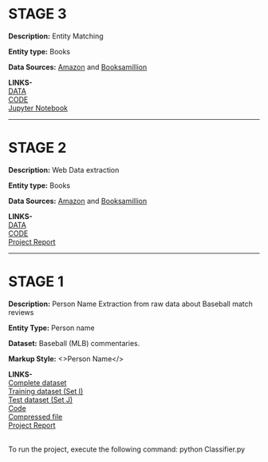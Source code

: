 # STAGE 3

**Description:** Entity Matching

**Entity type:** Books

**Data Sources:** [Amazon](https://www.amazon.com) and [Booksamillion](http://www.booksamillion.com) <br />

**LINKS-**<br />
[DATA](https://github.com/Karan6Dharni/Data-Science-Project/tree/master/Stage%203/DATA) <br />
[CODE](https://github.com/Karan6Dharni/Data-Science-Project/tree/master/Stage%203/CODE) <br />
[Jupyter Notebook](https://github.com/Karan6Dharni/Data-Science-Project/blob/master/Stage%203/CODE/Project%20Stage%203.ipynb) <br />

***

# STAGE 2

**Description:** Web Data extraction

**Entity type:** Books

**Data Sources:** [Amazon](https://www.amazon.com) and [Booksamillion](http://www.booksamillion.com) <br />

**LINKS-**<br />
[DATA](https://github.com/Karan6Dharni/Data-Science-Project/tree/master/Stage%202/Stage%202%20DATA) <br />
[CODE](https://github.com/Karan6Dharni/Data-Science-Project/tree/master/Stage%202/Stage%202%20CODE) <br />
[Project Report](https://github.com/Karan6Dharni/Data-Science-Project/blob/master/Stage%202/Stage%202%20Report.pdf) <br />

***

# STAGE 1

**Description:** Person Name Extraction from raw data about Baseball match reviews

**Entity Type:** Person name

**Dataset:** Baseball (MLB) commentaries.

**Markup Style:** <>Person Name</>

**LINKS-**<br />
[Complete dataset](https://github.com/Karan6Dharni/Data-Science-Project-1/tree/master/Complete%20Dataset) <br />
[Training dataset (Set I)](https://github.com/Karan6Dharni/Data-Science-Project-1/tree/master/train_set) <br />
[Test dataset (Set J)](https://github.com/Karan6Dharni/Data-Science-Project-1/tree/master/test_set) <br />
[Code](https://github.com/Karan6Dharni/Data-Science-Project-1) <br />
[Compressed file](https://github.com/Karan6Dharni/Data-Science-Project-1/blob/master/ProjectStage1.zip) <br />
[Project Report](https://github.com/Karan6Dharni/Data-Science-Project-1/blob/master/Project%20Report%20Stage%20I.pdf)

<br />
To run the project, execute the following command:  python Classifier.py
